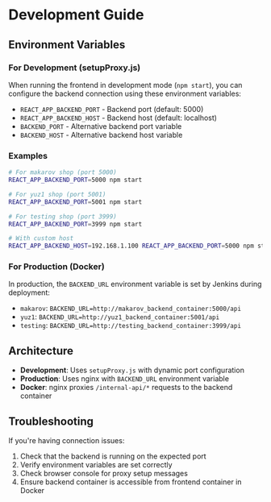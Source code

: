 # Development Guide

## Environment Variables

### For Development (setupProxy.js)

When running the frontend in development mode (`npm start`), you can configure the backend connection using these environment variables:

- `REACT_APP_BACKEND_PORT` - Backend port (default: 5000)
- `REACT_APP_BACKEND_HOST` - Backend host (default: localhost)
- `BACKEND_PORT` - Alternative backend port variable
- `BACKEND_HOST` - Alternative backend host variable

### Examples

```bash
# For makarov shop (port 5000)
REACT_APP_BACKEND_PORT=5000 npm start

# For yuz1 shop (port 5001)
REACT_APP_BACKEND_PORT=5001 npm start

# For testing shop (port 3999)
REACT_APP_BACKEND_PORT=3999 npm start

# With custom host
REACT_APP_BACKEND_HOST=192.168.1.100 REACT_APP_BACKEND_PORT=5000 npm start
```

### For Production (Docker)

In production, the `BACKEND_URL` environment variable is set by Jenkins during deployment:

- `makarov`: `BACKEND_URL=http://makarov_backend_container:5000/api`
- `yuz1`: `BACKEND_URL=http://yuz1_backend_container:5001/api`
- `testing`: `BACKEND_URL=http://testing_backend_container:3999/api`

## Architecture

- **Development**: Uses `setupProxy.js` with dynamic port configuration
- **Production**: Uses nginx with `BACKEND_URL` environment variable
- **Docker**: nginx proxies `/internal-api/*` requests to the backend container

## Troubleshooting

If you're having connection issues:

1. Check that the backend is running on the expected port
2. Verify environment variables are set correctly
3. Check browser console for proxy setup messages
4. Ensure backend container is accessible from frontend container in Docker
